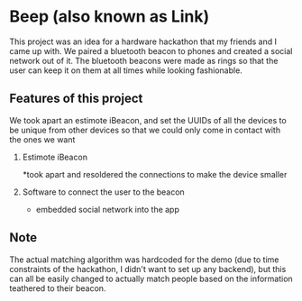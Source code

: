 # Beep (also known as Link)

This project was an idea for a hardware hackathon that my friends and I came up with. We paired a bluetooth beacon to phones and created a social network out of it. The bluetooth beacons were made as rings so that the user can keep it on them at all times while looking fashionable. 

## Features of this project
We took apart an estimote iBeacon, and set the UUIDs of all the devices to be unique from other devices so that we could only come in contact with the ones we want

1. Estimote iBeacon

	*took apart and resoldered the connections to make the device smaller
	
	
2. Software to connect the user to the beacon

	* embedded social network into the app
	
## Note
The actual matching algorithm was hardcoded for the demo (due to time constraints of the hackathon, I didn't want to set up any backend), but this can all be easily changed to actually match people based on the information teathered to their beacon.